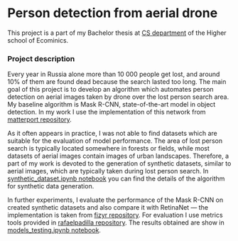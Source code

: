 # Person detection from aerial drone

This project is a part of my Bachelor thesis at [CS department](https://cs.hse.ru/en/) of the Higher school of Ecominics.


### Project description

Every year in Russia alone more than 10 000 people get lost, and around 10% of them are found dead because the search lasted too long. The main goal of this project is to develop an algorithm which automates person detection on aerial images taken by drone over the lost person search area. My baseline algorithm is Mask R-CNN, state-of-the-art model in object detection. In my work I use the implementation of this network from [matterport repository](https://github.com/matterport/Mask_RCNN).

As it often appears in practice, I was not able to find datasets which are suitable for the evaluation of model performance. The area of lost person search is typically located somewhere in forests or fields, while most datasets of aerial images contain images of urban landscapes. Therefore, a part of my work is devoted to the generation of synthetic datasets, similar to aerial images, which are typically taken during lost person search. In [synthetic_dataset.ipynb notebook](https://github.com/katyamineeva/person-detection-from-aerial-drone/blob/master/synthetic_dataset.ipynb) you can find the details of the algorithm for synthetic data generation.

In further experiments, I evaluate the performance of the Mask R-CNN on created synthetic datasets and also compare it with RetinaNet —  the implementation is taken from [fizyr repository](https://github.com/fizyr/keras-retinanet). For evaluation I use metrics tools provided in [rafaelpadilla repository](https://github.com/rafaelpadilla/Object-Detection-Metrics). The results obtained are show in [models_testing.ipynb notebook](https://github.com/katyamineeva/person-detection-from-aerial-drone/blob/master/models_testing.ipynb).
